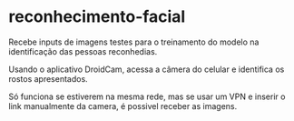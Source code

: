 # reconhecimento-facial


Recebe inputs de imagens testes para o treinamento do modelo na identificação das pessoas reconhedias.

Usando o aplicativo DroidCam, acessa a câmera do celular e identifica os rostos apresentados.

Só funciona se estiverem na mesma rede, mas se usar um VPN e inserir o link manualmente da camera, é possivel receber as imagens.


